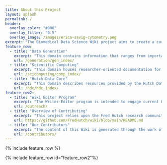 ```yaml
---
title: About this Project
layout: splash
permalink: /
header:
  overlay_color: "#000"
  overlay_filter: "0.5"
  overlay_image: /images/erica-savig-cytometry.png
excerpt: "The Biomedical Data Science Wiki project aims to create a curated collection of Fred Hutch oriented documentation regarding policies, resources and tools available to our researchers supporting the generation, analysis and sharing of research data. The content is intended to serve as an 'on ramp' to get up to speed on current best practices, communicate common procedures, and provide links to on-campus and external data science resources."
feature_row:
  - title: "Data Generation"
    excerpt: "This domain contains information that ranges from important IRB and human subjects privacy matters that are important for clinical and behavioral data analysis, human specimen banking, large scale molecular profiling projects, through data management tools and resources useful for collection of clinical, specimen and laboratory covariates, as well as the types and modes of large scale molecular data generation commonly undertaken. "
    url: /generation/gen_index/
  - title: "Scientific Computing"
    excerpt: "This domain houses researcher-oriented documentation for high performance computing and data management tools supported by Fred Hutch Center IT as provided by the Scientific Computing group (SciComp).  Topics include get started guides for the various computing and software tools supported by IT, guidance for data infrastructure best practices, and advanced computing worked examples and guides on a variety of topics. "
    url: /scicomputing/comp_index/
  - title: "Hutch Data Core"
    excerpt: "This domain describes resources provided by the Hutch Data Core, a group supporting data-intensive research at Fred Hutch. Topics include training opportunities, automated analytical workflows, and data visualization tools for scientists leveraging large amounts of data for their research."
    url: /hdc/hdc_index/
feature_row2:
  - title: "Wiki Editor Program"
    excerpt: "The Writer-Editor program is intended to engage current Fred Hutch based postdocs, staff scientists, and research specialists as writer-editor contributors in an ongoing manner in order to ensure that the resource continues to evolve and grow. To learn more about the program, contact Amy Paguirigan at `apaguiri`, or see more information here."
    url: /outreach/
  - title: "Overview of Contributing"
    excerpt: "This project relies upon the Fred Hutch research community itself to improve, review, expand and evolve over time. The content spans a wide range of research realms and thus we welcome contributions from a similarly wide range of researchers and staff.  To facilitate the curation of content seen in this site, we have employed a GitHub repository to which any Fred Hutch based researcher can contribute to.  Find more information on how to contribute here."      
    url: https://github.com/FredHutch/wiki/blob/main/README.md
  - title: "Our Contributors"
    excerpt: "The content of this Wiki is generated through the work of researcher and staff content providers, novice and expert reviews, and valuable editing input. Find out more about who has made this site what it is and what types of contributions have been made to date here."
    url: /contributors/
---
```

{% include feature_row %}

{% include feature_row id="feature_row2"%}
